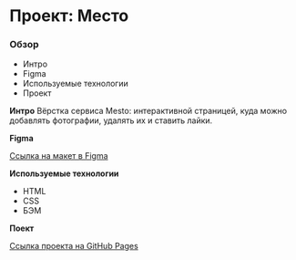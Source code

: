 # Проект: Место

### Обзор

* Интро
* Figma
* Используемые технологии
* Проект

**Интро**
Вёрстка сервиса Mesto: интерактивной страницей, куда можно добавлять фотографии, удалять их и ставить лайки.

**Figma**

[Ссылка на макет в Figma](https://www.figma.com/file/2cn9N9jSkmxD84oJik7xL7/JavaScript.-Sprint-4?node-id=0%3A1)

**Используемые технологии**

* HTML
* CSS
* БЭМ

**Поект**

[Ссылка проекта на GitHub Pages]()